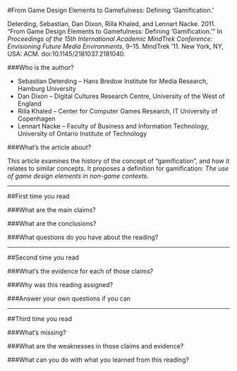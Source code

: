 #From Game Design Elements to Gamefulness: Defining ‘Gamification.’

Deterding, Sebastian, Dan Dixon, Rilla Khaled, and Lennart Nacke. 2011. “From Game Design Elements to Gamefulness: Defining ‘Gamification.’” In *Proceedings of the 15th International Academic MindTrek Conference: Envisioning Future Media Environments*, 9–15. MindTrek ’11. New York, NY, USA: ACM. doi:10.1145/2181037.2181040.

###Who is the author?

* Sebastian Deterding &ndash; Hans Bredow Institute for Media Research, Hamburg University
* Dan Dixon &ndash; Digital Cultures Research Centre, University of the West of England
* Rilla Khaled &ndash; Center for Computer Games Research, IT University of Copenhagen
* Lennart Nacke &ndash; Faculty of Business and Information Technology, University of Ontario Institute of Technology

###What’s the article about?

This article examines the history of the concept of “gamification”, and how it relates to similar concepts.  It proposes a definition for gamification: *The use of game design elements in non-game contexts*.

----
##First time you read

###What are the main claims?

###What are the conclusions?

###What questions do you have about the reading?

----
##Second time you read

###What’s the evidence for each of those claims?

###Why was this reading assigned?

###Answer your own questions if you can

----
##Third time you read

###What’s missing?

###What are the weaknesses in those claims and evidence?

###What can you do with what you learned from this reading?

